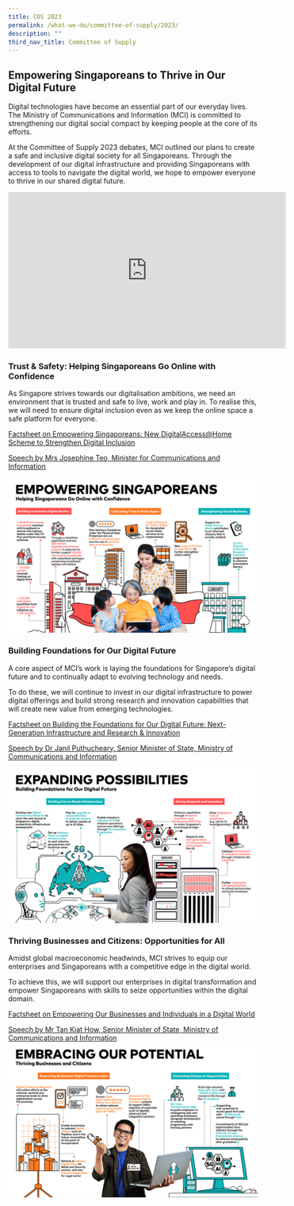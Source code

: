 ```yaml
---
title: COS 2023
permalink: /what-we-do/committee-of-supply/2023/
description: ""
third_nav_title: Committee of Supply
---
```

## Empowering Singaporeans to Thrive in Our Digital Future

Digital technologies have become an essential part of our everyday lives. The Ministry of Communications and Information (MCI) is committed to strengthening our digital social compact by keeping people at the core of its efforts.

At the Committee of Supply 2023 debates, MCI outlined our plans to create a safe and inclusive digital society for all Singaporeans. Through the development of our digital infrastructure and providing Singaporeans with access to tools to navigate the digital world, we hope to empower everyone to thrive in our shared digital future.

<iframe allowfullscreen="" allow="accelerometer; autoplay; clipboard-write; encrypted-media; gyroscope; picture-in-picture; web-share" frameborder="0" title="YouTube video player" src="https://www.youtube.com/embed/ZSx34s51h88" height="315" width="560"></iframe>

### Trust &amp; Safety: Helping Singaporeans Go Online with Confidence

As Singapore strives towards our digitalisation ambitions, we need an environment that is trusted and safe to live, work and play in. To realise this, we will need to ensure digital inclusion even as we keep the online space a safe platform for everyone.

[Factsheet on Empowering Singaporeans: New DigitalAccess@Home Scheme to Strengthen Digital Inclusion](/media-centre/press-releases/empowering-singaporeans-new-digitalaccessathome-scheme/)

[Speech by Mrs Josephine Teo, Minister for Communications and Information](/media-centre/speeches/speech-by-minister-josephine-at-the-mci-cos-2023-debate/)

![](/images/COS2023/empowering%20singaporeans.png)

### Building Foundations for Our Digital Future

A core aspect of MCI’s work is laying the foundations for Singapore’s digital future and to continually adapt to evolving technology and needs.

To do these, we will continue to invest in our digital infrastructure to power digital offerings and build strong research and innovation capabilities that will create new value from emerging technologies.

[Factsheet on Building the Foundations for Our Digital Future: Next-Generation Infrastructure and Research &amp; Innovation](/media-centre/press-releases/building-the-foundations-for-our-digital-future/)

[Speech by Dr Janil Puthucheary, Senior Minister of State, Ministry of Communications and Information](/media-centre/speeches/speech-by-sms-janil-pithucheary-at-mci-cos-2023/)

![](/images/COS2023/expanding%20possibilities.png)

### Thriving Businesses and Citizens: Opportunities for All

Amidst global macroeconomic headwinds, MCI strives to equip our enterprises and Singaporeans with a competitive edge in the digital world.&nbsp;

To achieve this, we will support our enterprises in digital transformation and empower Singaporeans with skills to seize opportunities within the digital domain.&nbsp;

[Factsheet on Empowering Our Businesses and Individuals in a Digital World](/media-centre/press-releases/empowering-our-businesses-and-individuals-in-a-digital-world/)

[Speech by Mr Tan Kiat How, Senior Minister of State, Ministry of Communications and Information](/media-centre/speeches/speech-by-sms-tan-kiat-how-at-mci-cos-2023/)
![](/images/COS2023/embracing%20our%20potential.png)